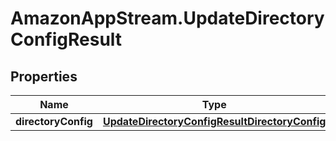 # AmazonAppStream.UpdateDirectoryConfigResult

## Properties

Name | Type | Description | Notes
------------ | ------------- | ------------- | -------------
**directoryConfig** | [**UpdateDirectoryConfigResultDirectoryConfig**](UpdateDirectoryConfigResultDirectoryConfig.md) |  | [optional] 


